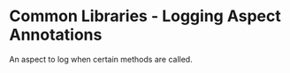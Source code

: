 Common Libraries - Logging Aspect Annotations
==================================================================================================

An aspect to log when certain methods are called.
